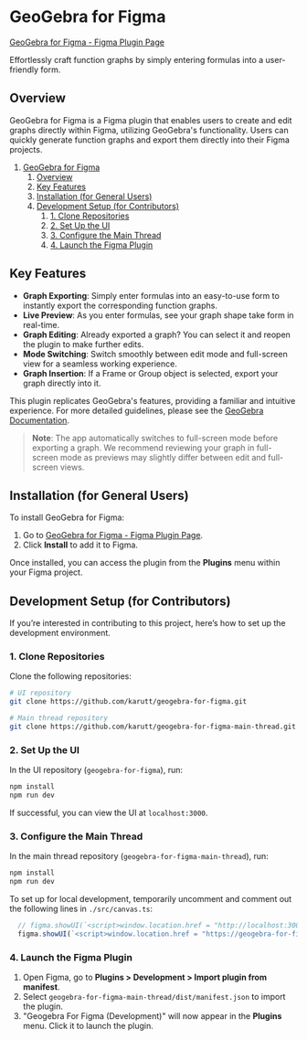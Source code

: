 # GeoGebra for Figma

[GeoGebra for Figma - Figma Plugin Page](https://www.figma.com/community/plugin/1163446140410056847/geogebra-for-figma)

Effortlessly craft function graphs by simply entering formulas into a user-friendly form.

## Overview

GeoGebra for Figma is a Figma plugin that enables users to create and edit graphs directly within Figma, utilizing GeoGebra's functionality. Users can quickly generate function graphs and export them directly into their Figma projects.

1. [GeoGebra for Figma](#geogebra-for-figma)
   1. [Overview](#overview)
   2. [Key Features](#key-features)
   3. [Installation (for General Users)](#installation-for-general-users)
   4. [Development Setup (for Contributors)](#development-setup-for-contributors)
      1. [1. Clone Repositories](#1-clone-repositories)
      2. [2. Set Up the UI](#2-set-up-the-ui)
      3. [3. Configure the Main Thread](#3-configure-the-main-thread)
      4. [4. Launch the Figma Plugin](#4-launch-the-figma-plugin)

## Key Features

-   **Graph Exporting**: Simply enter formulas into an easy-to-use form to instantly export the corresponding function graphs.
-   **Live Preview**: As you enter formulas, see your graph shape take form in real-time.
-   **Graph Editing**: Already exported a graph? You can select it and reopen the plugin to make further edits.
-   **Mode Switching**: Switch smoothly between edit mode and full-screen view for a seamless working experience.
-   **Graph Insertion**: If a Frame or Group object is selected, export your graph directly into it.

This plugin replicates GeoGebra's features, providing a familiar and intuitive experience. For more detailed guidelines, please see the [GeoGebra Documentation](https://www.geogebra.org).

> **Note**: The app automatically switches to full-screen mode before exporting a graph. We recommend reviewing your graph in full-screen mode as previews may slightly differ between edit and full-screen views.

## Installation (for General Users)

To install GeoGebra for Figma:

1. Go to [GeoGebra for Figma - Figma Plugin Page](https://www.figma.com/community/plugin/1163446140410056847/geogebra-for-figma).
2. Click **Install** to add it to Figma.

Once installed, you can access the plugin from the **Plugins** menu within your Figma project.

## Development Setup (for Contributors)

If you’re interested in contributing to this project, here’s how to set up the development environment.

### 1. Clone Repositories

Clone the following repositories:

```bash
# UI repository
git clone https://github.com/karutt/geogebra-for-figma.git

# Main thread repository
git clone https://github.com/karutt/geogebra-for-figma-main-thread.git
```

### 2. Set Up the UI

In the UI repository (`geogebra-for-figma`), run:

```bash
npm install
npm run dev
```

If successful, you can view the UI at `localhost:3000`.

### 3. Configure the Main Thread

In the main thread repository (`geogebra-for-figma-main-thread`), run:

```bash
npm install
npm run dev
```

To set up for local development, temporarily uncomment and comment out the following lines in `./src/canvas.ts`:

```ts
  // figma.showUI(`<script>window.location.href = "http://localhost:3000/";</script>`, {
  figma.showUI(`<script>window.location.href = "https://geogebra-for-figma.vercel.app/";</script>`, {
```

### 4. Launch the Figma Plugin

1. Open Figma, go to **Plugins > Development > Import plugin from manifest**.
2. Select `geogebra-for-figma-main-thread/dist/manifest.json` to import the plugin.
3. "Geogebra For Figma (Development)" will now appear in the **Plugins** menu. Click it to launch the plugin.
